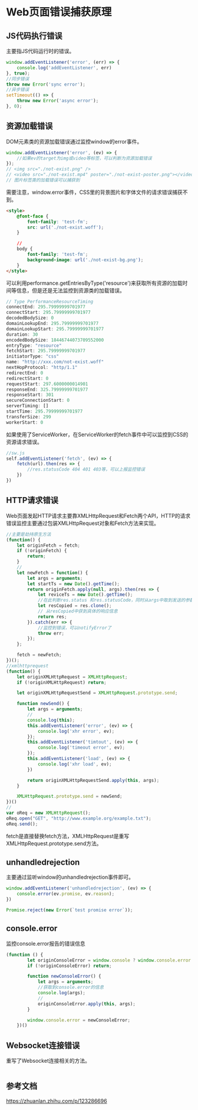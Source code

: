# Web页面错误捕获原理

## JS代码执行错误

主要指JS代码运行时的错误。

```js
window.addEventListener('error', (err) => {
    console.log('addEventListener', err)
}, true);
//同步错误
throw new Error('sync error');
//异步错误
setTimeout(() => {
    throw new Error('async error');
}, 0);
```

## 资源加载错误

DOM元素类的资源加载错误通过监控window的error事件。

```js
window.addEventListener('error', (ev) => {
    //如果ev的target为img或video等标签，可以判断为资源加载错误
});
// <img src="./not-exist.png" /> 
// <video src="./not-exist.mp4" poster="./not-exist-poster.png"></video>
// 图片标签类的加载错误可以捕获到
```

需要注意，window.error事件，CSS里的背景图片和字体文件的请求错误捕获不到。

```html
<style>
    @font-face {
        font-family: 'test-fm';
        src: url('./not-exist.woff');
    }

    //
    body {
        font-family: 'test-fm';
        background-image: url('./not-exist-bg.png');
    }
</style>
```

可以利用performance.getEntriesByType('resource')来获取所有资源的加载时间等信息，但是还是无法监控到资源类的加载错误。

```js
// Type PerformanceResourceTiming
connectEnd: 295.79999999701977
connectStart: 295.79999999701977
decodedBodySize: 0
domainLookupEnd: 295.79999999701977
domainLookupStart: 295.79999999701977
duration: 30
encodedBodySize: 18446744073709552000
entryType: "resource"
fetchStart: 295.79999999701977
initiatorType: "css"
name: "http://xxx.com/not-exist.woff"
nextHopProtocol: "http/1.1"
redirectEnd: 0
redirectStart: 0
requestStart: 297.6000000014901
responseEnd: 325.79999999701977
responseStart: 301
secureConnectionStart: 0
serverTiming: []
startTime: 295.79999999701977
transferSize: 299
workerStart: 0
```

如果使用了ServiceWorker，在ServiceWorker的fetch事件中可以监控到CSS的资源请求错误。

```js
//sw.js
self.addEventListener('fetch', (ev) => {
    fetch(url).then(res => {
        //res.statusCode 404 401 403等，可以上报监控错误
    })
})
```

## HTTP请求错误

Web页面发起HTTP请求主要靠XMLHttpRequest和Fetch两个API，HTTP的请求错误监控主要通过包装XMLHttpRequest对象和Fetch方法来实现。

```js
//主要是劫持原生方法
(function() {
    let originFetch = fetch;
    if (!originFetch) {
        return;
    }
    //
    let newFetch = function() {
        let args = arguments;
        let startTs = new Date().getTime();
        return originFetch.apply(null, args).then(res => {
            let reviceTs = new Date().getTime();
            //在此判断res.status 和res.statusCode，同时从args中取到发送的参数
            let resCopied = res.clone();
            // 从resCopied中获到具体的响应信息
            return res;
        }).catch(err => {
            //监控到错误，可以notifyError了
            throw err;
        });
    };

    fetch = newFetch;
})();
//xmlhttprequest
(function() {
    let originXMLHttpRequest = XMLHttpRequest;
    if (!originXMLHttpRequest) return;

    let originXMLHttpRequestSend = XMLHttpRequest.prototype.send;

    function newSend() {
        let args = arguments;
        //
        console.log(this);
        this.addEventListener('error', (ev) => {
            console.log('xhr error', ev);
        });
        this.addEventListener('timtout', (ev) => {
            console.log('timeout error', ev);
        });
        this.addEventListener('load', (ev) => {
            console.log('xhr load', ev);
        })

        return originXMLHttpRequestSend.apply(this, args);
    }

    XMLHttpRequest.prototype.send = newSend;
})()
//
var oReq = new XMLHttpRequest();
oReq.open("GET", "http://www.example.org/example.txt");
oReq.send();
```

fetch是直接替换fetch方法，XMLHttpRequest是重写XMLHttpRequest.prototype.send方法。

## unhandledrejection

主要通过监听window的unhandledrejection事件即可。

```js
window.addEventListener('unhandledrejection', (ev) => {
    console.error(ev.promise, ev.reason);
})

Promise.reject(new Error(`test promise error`));
```

## console.error

监控console.error报告的错误信息

```js
(function () {
        let originConsoleError = window.console ? window.console.error : null;
        if (!originConsoleError) return;

        function newConsoleError() {
            let args = arguments;
            //获取到console.error的信息
            console.log(args);
            //
            originConsoleError.apply(this, args);
        }

        window.console.error = newConsoleError;
    })()
```

## Websocket连接错误

重写了Websocket连接相关的方法。

```js

```

## 参考文档

https://zhuanlan.zhihu.com/p/123286696
